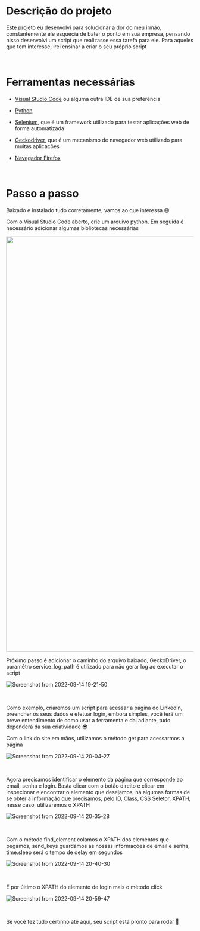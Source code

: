 # Descrição do projeto

Este projeto eu desenvolvi para solucionar a dor do meu irmão, constantemente ele esquecia de bater o ponto em sua empresa, pensando nisso desenvolvi um script que realizasse essa tarefa para ele. Para aqueles que tem interesse, irei ensinar a criar o seu próprio script

<br>

# Ferramentas necessárias

- [Visual Studio Code](https://code.visualstudio.com/download) ou alguma outra IDE de sua preferência

- [Python](https://www.python.org/downloads/)

- [Selenium](https://www.geeksforgeeks.org/how-to-install-selenium-in-python/), que é um framework utilizado para testar aplicações web de forma automatizada

- [Geckodriver](https://github.com/mozilla/geckodriver/releases/), que é um mecanismo de navegador web utilizado para muitas aplicações

- [Navegador Firefox](https://www.mozilla.org/pt-BR/firefox/new/)

<br>

# Passo a passo

Baixado e instalado tudo corretamente, vamos ao que interessa 😃

Com o Visual Studio Code aberto, crie um arquivo python. Em seguida é necessário adicionar algumas bibliotecas necessárias

<img src="https://user-images.githubusercontent.com/81364355/199601759-955e4f9f-e3af-4696-8af8-f2519769ee8a.png" alt="" width=1112>

<br>

Próximo passo é adicionar o caminho do arquivo baixado, GeckoDriver, o paramêtro service_log_path é utilizado para não gerar log ao executar o script

![Screenshot from 2022-09-14 19-21-50](https://user-images.githubusercontent.com/81364355/190273429-abe953f4-0085-4edd-aa4f-b52979b57b36.png)

<br>

Como exemplo, criaremos um script para acessar a página do LinkedIn, preencher os seus dados e efetuar login, embora simples, você terá um breve entendimento de como usar a ferramenta e dai adiante, tudo dependerá da sua criatividade 😎

Com o link do site em mãos, utilizamos o método get para acessarmos a página

![Screenshot from 2022-09-14 20-04-27](https://user-images.githubusercontent.com/81364355/190278098-25ffabb1-b8fa-4306-83bb-a053b5680aec.png)

<br>

Agora precisamos identificar o elemento da página que corresponde ao email, senha e login. Basta clicar com o botão direito e clicar em inspecionar e encontrar o elemento que desejamos, há algumas formas de se obter a informação que precisamos, pelo ID, Class, CSS Seletor, XPATH, nesse caso, utilizaremos o XPATH

![Screenshot from 2022-09-14 20-35-28](https://user-images.githubusercontent.com/81364355/190280718-13a1eb01-2b8c-43a6-ab68-198334010cd7.png)

<br>

Com o método find_element colamos o XPATH dos elementos que pegamos, send_keys guardamos as nossas informações de email e senha, time.sleep será o tempo de delay em segundos

![Screenshot from 2022-09-14 20-40-30](https://user-images.githubusercontent.com/81364355/190281338-f03fd766-8897-4e55-8ff3-14b9655534e1.png)

<br>

E por último o XPATH do elemento de login mais o método click

![Screenshot from 2022-09-14 20-59-47](https://user-images.githubusercontent.com/81364355/190283129-5cf99889-4e7f-4a88-8a00-e25a3c89ed25.png)

<br>

Se você fez tudo certinho até aqui, seu script está pronto para rodar 🤩
